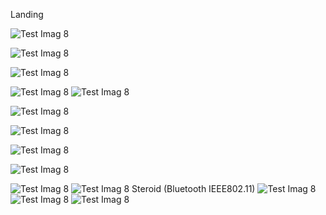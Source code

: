 

Landing

![Test Imag 8](https://github.com/mosesnova/RabbitMQProtocol/blob/master/IMG20230409192748.jpg)

![Test Imag 8](https://github.com/mosesnova/RabbitMQProtocol/blob/master/IMG20230408195909.jpg)

![Test Imag 8](https://github.com/mosesnova/RabbitMQProtocol/blob/master/rabbit.jpg)

![Test Imag 8](https://github.com/mosesnova/RabbitMQProtocol/blob/master/rabbit1.jpg)
![Test Imag 8](https://github.com/mosesnova/RabbitMQProtocol/blob/master/sb.jpg)

![Test Imag 8](https://github.com/mosesnova/RabbitMQProtocol/blob/master/sbm.jpg)

![Test Imag 8](https://github.com/mosesnova/RabbitMQProtocol/blob/master/pilot.jpg)

![Test Imag 8](https://github.com/mosesnova/RabbitMQProtocol/blob/master/swp.jpg)

![Test Imag 8](https://github.com/mosesnova/RabbitMQProtocol/blob/master/git.jpg)

![Test Imag 8](https://github.com/mosesnova/RabbitMQProtocol/blob/master/aws.jpg)
![Test Imag 8](https://github.com/mosesnova/RabbitMQProtocol/blob/master/sripthy.jpeg)
Steroid (Bluetooth IEEE802.11)
![Test Imag 8](https://github.com/mosesnova/RabbitMQProtocol/blob/master/sterioid.jpg)
![Test Imag 8](https://github.com/mosesnova/RabbitMQProtocol/blob/master/rolling.jpg)
![Test Imag 8](https://github.com/mosesnova/RabbitMQProtocol/blob/master/h.jpg)

